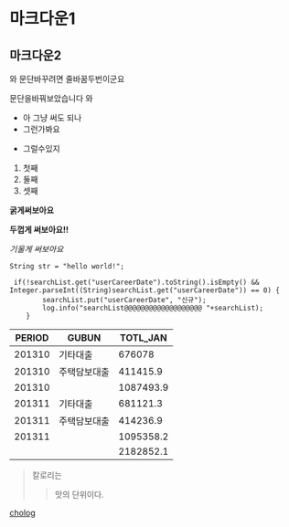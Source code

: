 # 마크다운1
## 마크다운2

와 문단바꾸려면 줄바꿈두번이군요

문단을바꿔보았습니다 와

* 아 그냥 써도 되나
* 그런가봐요
- 그럴수있지

1. 첫째
3. 둘째
5. 셋째

**굵게써보아요**

__두껍게 써보아요!!__

*기울게 써보아요*

`String str = "hello world!";`

     if(!searchList.get("userCareerDate").toString().isEmpty() && Integer.parseInt((String)searchList.get("userCareerDate")) == 0) {
			searchList.put("userCareerDate", "신규");
			log.info("searchList@@@@@@@@@@@@@@@@@@@ "+searchList);
		}


|PERIOD|GUBUN|TOTL_JAN|
|------|---|---|
|201310	|기타대출|	676078|
|201310	|주택담보대출|	411415.9|
|201310|		|1087493.9|
|201311|	기타대출	|681121.3|
|201311|	주택담보대출	|414236.9|
|201311|		|1095358.2|
|	|	|2182852.1|



>칼로리는
>>맛의 단위이다.

[cholog](https://chocho22.github.io)

